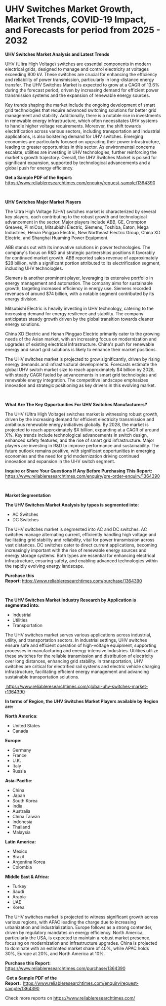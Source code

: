 <p><h1>UHV Switches Market Growth, Market Trends, COVID-19 Impact, and Forecasts for period from 2025 - 2032</h1></p><p><strong>UHV Switches Market Analysis and Latest Trends</strong></p>
<p><p>UHV (Ultra High Voltage) switches are essential components in modern electrical grids, designed to manage and control electricity at voltages exceeding 800 kV. These switches are crucial for enhancing the efficiency and reliability of power transmission, particularly in long-distance energy transfer. The UHV Switches Market is expected to grow at a CAGR of 13.6% during the forecast period, driven by increasing demand for efficient power transmission systems and the expansion of renewable energy sources.</p><p>Key trends shaping the market include the ongoing development of smart grid technologies that require advanced switching solutions for better grid management and stability. Additionally, there is a notable rise in investments in renewable energy infrastructure, which often necessitates UHV systems to handle higher voltage requirements. Moreover, the shift towards electrification across various sectors, including transportation and industrial applications, is also bolstering demand for UHV switches. Emerging economies are particularly focused on upgrading their power infrastructure, leading to greater opportunities in this sector. As environmental concerns escalate, utilities are investing in UHV technologies, further reinforcing the market's growth trajectory. Overall, the UHV Switches Market is poised for significant expansion, supported by technological advancements and a global push for energy efficiency.</p></p>
<p><strong>Get a Sample PDF of the Report:&nbsp;</strong> <a href="https://www.reliableresearchtimes.com/enquiry/request-sample/1364390?utm_campaign=3207&utm_medium=2&utm_source=Github&utm_content=ia&utm_term=07042025&utm_id=uhv-switches">https://www.reliableresearchtimes.com/enquiry/request-sample/1364390</a></p>
<p>&nbsp;</p>
<p><strong>UHV Switches Major Market Players</strong></p>
<p><p>The Ultra High Voltage (UHV) switches market is characterized by several key players, each contributing to the robust growth and technological advancement in the sector. Major players include ABB, GE, Crompton Greaves, PI miCos, Mitsubishi Electric, Siemens, Toshiba, Eaton, Mega Industries, Henan Pinggao Electric, New Northeast Electric Group, China XD Electric, and Shanghai Huaming Power Equipment.</p><p>ABB stands out with its innovative solutions in power technologies. The company's focus on R&D and strategic partnerships positions it favorably for continued market growth. ABB reported sales revenue of approximately $28 billion, with a significant portion attributed to its electrification segment, including UHV technologies.</p><p>Siemens is another prominent player, leveraging its extensive portfolio in energy management and automation. The company aims for sustainable growth, targeting increased efficiency in energy use. Siemens recorded revenues of around $74 billion, with a notable segment contributed by its energy division.</p><p>Mitsubishi Electric is heavily investing in UHV technology, catering to the increasing demand for energy resilience and stability. The company anticipates steady growth driven by the global transition towards cleaner energy solutions.</p><p>China XD Electric and Henan Pinggao Electric primarily cater to the growing needs of the Asian market, with an increasing focus on modernization and upgrades of existing electrical infrastructure. China's push for renewable energy and smart grid solutions is likely to enhance their market positions.</p><p>The UHV switches market is projected to grow significantly, driven by rising energy demands and infrastructural developments. Forecasts estimate the global UHV switch market size to reach approximately $4 billion by 2028, with steady CAGR fueled by advancements in smart grid technologies and renewable energy integration. The competitive landscape emphasizes innovation and strategic positioning as key drivers in this evolving market.</p></p>
<p>&nbsp;</p>
<p><strong>What Are The Key Opportunities For UHV Switches Manufacturers?</strong></p>
<p><p>The UHV (Ultra High Voltage) switches market is witnessing robust growth, driven by the increasing demand for efficient electricity transmission and ambitious renewable energy initiatives globally. By 2028, the market is projected to reach approximately $X billion, expanding at a CAGR of around X%. Key trends include technological advancements in switch design, enhanced safety features, and the rise of smart grid infrastructure. Major players are investing in R&D to improve performance and sustainability. The future outlook remains positive, with significant opportunities in emerging economies and the need for grid modernization driving continued innovation and expansion in the UHV switch segment.</p></p>
<p><strong>Inquire or Share Your Questions If Any Before Purchasing This Report:</strong> <a href="https://www.reliableresearchtimes.com/enquiry/pre-order-enquiry/1364390?utm_campaign=3207&utm_medium=2&utm_source=Github&utm_content=ia&utm_term=07042025&utm_id=uhv-switches">https://www.reliableresearchtimes.com/enquiry/pre-order-enquiry/1364390</a></p>
<p>&nbsp;</p>
<p><strong>Market Segmentation</strong></p>
<p><strong>The UHV Switches Market Analysis by types is segmented into:</strong></p>
<p><ul><li>AC Switches</li><li>DC Switches</li></ul></p>
<p><p>The UHV switches market is segmented into AC and DC switches. AC switches manage alternating current, efficiently handling high voltage and facilitating grid stability and reliability, vital for power transmission across vast distances. DC switches cater to direct current applications, becoming increasingly important with the rise of renewable energy sources and energy storage systems. Both types are essential for enhancing electrical infrastructure, ensuring safety, and enabling advanced technologies within the rapidly evolving energy landscape.</p></p>
<p><strong>Purchase this Report:&nbsp;</strong><a href="https://www.reliableresearchtimes.com/purchase/1364390?utm_campaign=3207&utm_medium=2&utm_source=Github&utm_content=ia&utm_term=07042025&utm_id=uhv-switches">https://www.reliableresearchtimes.com/purchase/1364390</a></p>
<p>&nbsp;</p>
<p><strong>The UHV Switches Market Industry Research by Application is segmented into:</strong></p>
<p><ul><li>Industrial</li><li>Utilities</li><li>Transportation</li></ul></p>
<p><p>The UHV switches market serves various applications across industrial, utility, and transportation sectors. In industrial settings, UHV switches ensure safe and efficient operation of high-voltage equipment, supporting processes in manufacturing and energy-intensive industries. Utilities utilize these switches for the reliable transmission and distribution of electricity over long distances, enhancing grid stability. In transportation, UHV switches are critical for electrified rail systems and electric vehicle charging infrastructure, facilitating efficient energy management and advancing sustainable transportation solutions.</p></p>
<p><a href="https://www.reliableresearchtimes.com/global-uhv-switches-market-r1364390?utm_campaign=3207&utm_medium=2&utm_source=Github&utm_content=ia&utm_term=07042025&utm_id=uhv-switches">&nbsp;https://www.reliableresearchtimes.com/global-uhv-switches-market-r1364390</a></p>
<p><strong>In terms of Region, the UHV Switches Market Players available by Region are:</strong></p>
<p>
    <p> <strong> North America: </strong>
        <ul>
            <li>United States</li>
            <li>Canada</li>
        </ul>
        </p> 
    <p> <strong> Europe: </strong>
        <ul>
            <li>Germany</li>
            <li>France</li>
            <li>U.K.</li>
            <li>Italy</li>
            <li>Russia</li>
        </ul>
        </p> 
    <p> <strong> Asia-Pacific: </strong>
        <ul>
            <li>China</li>
            <li>Japan</li>
            <li>South Korea</li>
            <li>India</li>
            <li>Australia</li>
            <li>China Taiwan</li>
            <li>Indonesia</li>
            <li>Thailand</li>
            <li>Malaysia</li>
        </ul>
        </p> 
    <p> <strong> Latin America: </strong>
        <ul>
            <li>Mexico</li>
            <li>Brazil</li>
            <li>Argentina Korea</li>
            <li>Colombia</li>
        </ul>
        </p> 
    <p> <strong> Middle East & Africa: </strong>
        <ul>
            <li>Turkey</li>
            <li>Saudi</li>
            <li>Arabia</li>
            <li>UAE</li>
            <li>Korea</li>
        </ul>
    </p>
    </p>
<p><p>The UHV switches market is projected to witness significant growth across various regions, with APAC leading the charge due to increasing urbanization and industrialization. Europe follows as a strong contender, driven by regulatory mandates on energy efficiency. North America, particularly the USA, is expected to maintain a robust market presence, focusing on modernization and infrastructure upgrades. China is projected to dominate with an estimated market share of 40%, while APAC holds 30%, Europe at 20%, and North America at 10%.</p></p>
<p><strong>Purchase this Report: </strong><a href="https://www.reliableresearchtimes.com/purchase/1364390?utm_campaign=3207&utm_medium=2&utm_source=Github&utm_content=ia&utm_term=07042025&utm_id=uhv-switches">https://www.reliableresearchtimes.com/purchase/1364390</a></p>
<p>&nbsp;<strong>Get a Sample PDF of the Report:&nbsp;&nbsp;</strong><a href="https://www.reliableresearchtimes.com/enquiry/request-sample/1364390?utm_campaign=3207&utm_medium=2&utm_source=Github&utm_content=ia&utm_term=07042025&utm_id=uhv-switches">https://www.reliableresearchtimes.com/enquiry/request-sample/1364390</a></p>
<p><strong></strong></p>
<p>Check more reports on <a href="https://www.reliableresearchtimes.com/?utm_campaign=3207&utm_medium=2&utm_source=Github&utm_content=ia&utm_term=07042025&utm_id=uhv-switches">https://www.reliableresearchtimes.com/</a></p>